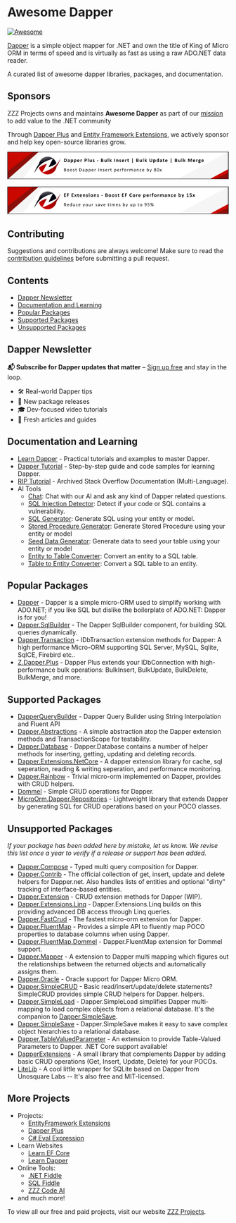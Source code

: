 # Awesome Dapper

[![Awesome](https://awesome.re/badge-flat.svg)](https://awesome.re)

[Dapper](https://github.com/StackExchange/Dapper) is a simple object mapper for .NET and own the title of King of Micro ORM in terms of speed and is virtually as fast as using a raw ADO.NET data reader.

A curated list of awesome dapper libraries, packages, and documentation.

## Sponsors

ZZZ Projects owns and maintains **Awesome Dapper** as part of our [mission](https://zzzprojects.com/mission) to add value to the .NET community

Through [Dapper Plus](https://dapper-plus.net/?utm_source=zzzprojects&utm_medium=awesome-dapper) and [Entity Framework Extensions](https://entityframework-extensions.net/?utm_source=zzzprojects&utm_medium=awesome-dapper), we actively sponsor and help key open-source libraries grow.

[![Dapper Plus](https://raw.githubusercontent.com/zzzprojects/awesome-dapper/master/dapper-plus-sponsor.png)](https://dapper-plus.net/bulk-insert?utm_source=zzzprojects&utm_medium=awesome-dapper)

[![Entity Framework Extensions](https://raw.githubusercontent.com/zzzprojects/awesome-dapper/master/entity-framework-extensions-sponsor.png)](https://entityframework-extensions.net/bulk-insert?utm_source=zzzprojects&utm_medium=awesome-dapper)

## Contributing

Suggestions and contributions are always welcome! Make sure to read the [contribution guidelines](https://github.com/zzzprojects/awesome-dapper/blob/master/CONTRIBUTING.md) before submitting a pull request.

## Contents

- [Dapper Newsletter](#dapper-newsletter)
- [Documentation and Learning](#documentation-and-learning)
- [Popular Packages](#popular-packages)
- [Supported Packages](#supported-packages)
- [Unsupported Packages](#supported-packages)

## Dapper Newsletter

**📬 Subscribe for Dapper updates that matter** – [Sign up free](https://mailchi.mp/zzzprojects/dapper_newsletter) and stay in the loop.

- 🛠️ Real-world Dapper tips
- 🚀 New package releases
- 🎓 Dev-focused video tutorials
- 🧠 Fresh articles and guides

## Documentation and Learning

- [Learn Dapper](https://www.learndapper.com/) - Practical tutorials and examples to master Dapper.
- [Dapper Tutorial](https://dappertutorial.net/) - Step-by-step guide and code samples for learning Dapper.
- [RIP Tutorial](https://riptutorial.com/dapper) - Archived Stack Overflow Documentation (Multi-Language).
- AI Tools
   - [Chat](https://zzzcode.ai/dapper/chat): Chat with our AI and ask any kind of Dapper related questions.
   - [SQL Injection Detector](https://zzzcode.ai/dapper/sql-injection-detector): Detect if your code or SQL contains a vulnerability.
   - [SQL Generator](https://zzzcode.ai/dapper/sql-generator): Generate SQL using your entity or model.
   - [Stored Procedure Generator](https://zzzcode.ai/dapper/stored-procedure-generator):  Generate Stored Procedure using your entity or model
   - [Seed Data Generator](https://zzzcode.ai/dapper/seed-data-generator): Generate data to seed your table using your entity or model
   - [Entity to Table Converter](https://zzzcode.ai/dapper/entity-to-table-converter): Convert an entity to a SQL table.
   - [Table to Entity Converter](https://zzzcode.ai/dapper/table-to-entity-converter): Convert a SQL table to an entity.

## Popular Packages
- [Dapper](https://www.nuget.org/packages/Dapper/) - Dapper is a simple micro-ORM used to simplify working with ADO.NET; if you like SQL but dislike the boilerplate of ADO.NET: Dapper is for you!
- [Dapper.SqlBuilder](https://www.nuget.org/packages/Dapper.SqlBuilder/) - The Dapper SqlBuilder component, for building SQL queries dynamically.
- [Dapper.Transaction](https://www.nuget.org/packages/Dapper.Transaction/) - IDbTransaction extension methods for Dapper: A high performance Micro-ORM supporting SQL Server, MySQL, Sqlite, SqlCE, Firebird etc..
- [Z.Dapper.Plus](https://www.nuget.org/packages/Z.Dapper.Plus/) - Dapper Plus extends your IDbConnection with high-performance bulk operations: BulkInsert, BulkUpdate, BulkDelete, BulkMerge, and more.

## Supported Packages
- [DapperQueryBuilder](https://www.nuget.org/packages/Dapper-QueryBuilder/) - Dapper Query Builder using String Interpolation and Fluent API
- [Dapper.Abstractions](https://www.nuget.org/packages/Dapper.Abstractions/) - A simple abstraction atop the Dapper extension methods and TransactionScope for testability.
- [Dapper.Database](https://www.nuget.org/packages/Dapper.Database/) - Dapper.Database contains a number of helper methods for inserting, getting, updating and deleting records.
- [Dapper.Extensions.NetCore](https://www.nuget.org/packages/Dapper.Extensions.NetCore/) - A dapper extension library for cache, sql seperation, reading & writing seperation, and performance monitoring.
- [Dapper.Rainbow](https://www.nuget.org/packages/Dapper.Rainbow/) - Trivial micro-orm implemented on Dapper, provides with CRUD helpers.
- [Dommel](https://www.nuget.org/packages/Dommel/) - Simple CRUD operations for Dapper.
- [MicroOrm.Dapper.Repositories](https://www.nuget.org/packages/MicroOrm.Dapper.Repositories/) - Lightweight library that extends Dapper by generating SQL for CRUD operations based on your POCO classes.

## Unsupported Packages

_If your package has been added here by mistake, let us know. We revise this list once a year to verify if a release or support has been added._

- [Dapper.Compose](https://www.nuget.org/packages/Dapper.Compose/) - Typed multi query composition for Dapper.
- [Dapper.Contrib](https://www.nuget.org/packages/Dapper.Contrib/) - The official collection of get, insert, update and delete helpers for Dapper.net. Also handles lists of entities and optional "dirty" tracking of interface-based entities.
- [Dapper.Extension](https://www.nuget.org/packages/Dapper.Extension/) - CRUD extension methods for Dapper (WIP).
- [Dapper.Extensions.Linq](https://www.nuget.org/packages/Dapper.Extensions.Linq/) - Dapper.Extensions.Linq builds on this providing advanced DB access through Linq queries.
- [Dapper.FastCrud](https://www.nuget.org/packages/Dapper.FastCrud/) - The fastest micro-orm extension for Dapper.
- [Dapper.FluentMap](https://www.nuget.org/packages/Dapper.FluentMap/) - Provides a simple API to fluently map POCO properties to database columns when using Dapper.
- [Dapper.FluentMap.Dommel](https://www.nuget.org/packages/Dapper.FluentMap.Dommel/) - Dapper.FluentMap extension for Dommel support.
- [Dapper.Mapper](https://www.nuget.org/packages/Dapper.Mapper/) - A extension to Dapper multi mapping which figures out the relationships between the returned objects and automatically assigns them.
- [Dapper.Oracle](https://www.nuget.org/packages/Dapper.Oracle/) - Oracle support for Dapper Micro ORM.
- [Dapper.SimpleCRUD](https://www.nuget.org/packages/Dapper.SimpleCRUD/) - Basic read/insert/update/delete statements? SimpleCRUD provides simple CRUD helpers for Dapper.
helpers.
- [Dapper.SimpleLoad](https://github.com/Paymentsense/Dapper.SimpleLoad/) - Dapper.SimpleLoad simplifies Dapper multi-mapping to load complex objects from a relational database. It's the companion to [Dapper.SimpleSave](https://github.com/Paymentsense/Dapper.SimpleSave).
- [Dapper.SimpleSave](https://github.com/Paymentsense/Dapper.SimpleSave/) - Dapper.SimpleSave makes it easy to save complex object hierarchies to a relational database.
- [Dapper.TableValuedParameter](https://www.nuget.org/packages/Dapper.TableValuedParameter/) - An extension to provide Table-Valued Parameters to Dapper. .NET Core support available!
- [DapperExtensions](https://www.nuget.org/packages/DapperExtensions/) - A small library that complements Dapper by adding basic CRUD operations (Get, Insert, Update, Delete) for your POCOs.
- [LiteLib](https://www.nuget.org/packages/litelib/) - A cool little wrapper for SQLite based on Dapper from Unosquare Labs -- It's also free and MIT-licensed.


## More Projects

- Projects:
   - [EntityFramework Extensions](https://entityframework-extensions.net/)
   - [Dapper Plus](https://dapper-plus.net/)
   - [C# Eval Expression](https://eval-expression.net/)
- Learn Websites
   - [Learn EF Core](https://www.learnentityframeworkcore.com/)
   - [Learn Dapper](https://www.learndapper.com/)
- Online Tools:
   - [.NET Fiddle](https://dotnetfiddle.net/)
   - [SQL Fiddle](https://sqlfiddle.com/)
   - [ZZZ Code AI](https://zzzcode.ai/)
- and much more!

To view all our free and paid projects, visit our website [ZZZ Projects](https://zzzprojects.com/).
